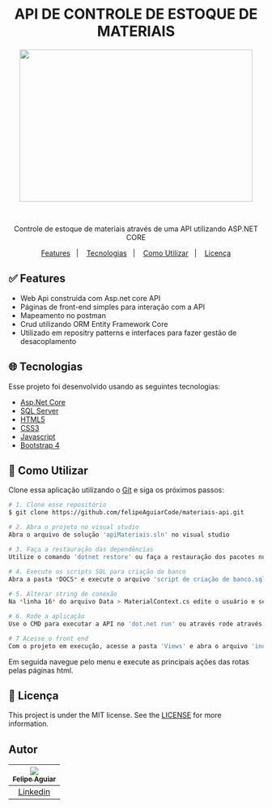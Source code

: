 <h1 align="center">
   API DE CONTROLE DE ESTOQUE DE MATERIAIS
</h1>

<p align="center">
  <img width="460" height="300" src="https://blog.fortestecnologia.com.br/wp-content/uploads/2017/08/conheca-os-5-passos-para-controlar-bem-o-seu-estoque.png">
</p>

</br>
  <p align="center">Controle de estoque de materiais através de uma API utilizando ASP.NET CORE</p>
 
<p align="center">
  <a href="#white_check_mark-Features">Features</a>&nbsp;&nbsp;&nbsp;|&nbsp;&nbsp;&nbsp;
  <a href="#globe_with_meridians-Tecnologias">Tecnologias</a>&nbsp;&nbsp;&nbsp;|&nbsp;&nbsp;&nbsp;
  <a href="#wrench-Como-utilizar">Como Utilizar</a>&nbsp;&nbsp;&nbsp;|&nbsp;&nbsp;&nbsp;
  <a href="#memo-Licença">Licença</a>
</p>



## :white_check_mark: Features

* Web Api construida com Asp.net core API
* Páginas de front-end simples para interação com a API
* Mapeamento no postman
* Crud utilizando ORM Entity Framework Core
* Utilizado em repositry patterns e interfaces para fazer gestão de desacoplamento


## :globe_with_meridians: Tecnologias

Esse projeto foi desenvolvido usando as seguintes tecnologias:

-  [Asp.Net Core](https://docs.microsoft.com/pt-br/aspnet/core/?view=aspnetcore-3.1)
-  [SQL Server](https://www.microsoft.com/pt-br/sql-server/sql-server-downloads)
-  [HTML5](https://developer.mozilla.org/pt-BR/docs/Web/HTML/HTML5)
-  [CSS3](https://developer.mozilla.org/pt-BR/docs/Archive/CSS3)
-  [Javascript](https://developer.mozilla.org/pt-BR/docs/Aprender/JavaScript)
-  [Bootstrap 4](https://getbootstrap.com/docs/4.0/getting-started/introduction/)

## :wrench: Como Utilizar

Clone essa aplicação utilizando o [Git](https://git-scm.com) e siga os próximos passos:

```bash
# 1. Clone esse repositório
$ git clone https://github.com/felipeAguiarCode/materiais-api.git

# 2. Abra o projeto no visual studio
Abra o arquivo de solução 'apiMateriais.sln' no visual studio

# 3. Faça a restauração das dependências
Utilize o comando 'dotnet restore' ou faça a restauração dos pacotes nuggets pela interface do visual studio

# 4. Execute os scripts SQL para criação do banco
Abra a pasta *DOCS* e execute o arquivo 'script de criação de banco.sql'
  
# 5. Alterar string de conexão
Na *linha 16* do arquivo Data > MaterialContext.cs edite o usuário e senha utilizado no banco

# 6. Rode a aplicação
Use o CMD para executar a API no 'dot.net run' ou através rode através do visual studio pelo IIS ou selfhost.

# 7 Acesse o front end
Com o projeto em execução, acesse a pasta 'Views' e abra o arquivo 'index.html'
```
Em seguida navegue pelo menu e execute as principais ações das rotas pelas páginas html.


## :memo: Licença 
This project is under the MIT license. See the [LICENSE](https://github.com/lukemorales/react-native-design-code/blob/master/LICENSE) for more information.

## Autor

| [<img src="https://avatars3.githubusercontent.com/u/37452836?s=96&v=4"><br><sub>Felipe Aguiar</sub>](https://github.com/felipeAguiarCode) |
| :---: |
|[Linkedin](www.linkedin.com/in/felipe-aguiar-047)|
